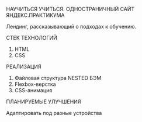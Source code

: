 НАУЧИТЬСЯ УЧИТЬСЯ. ОДНОСТРАНИЧНЫЙ САЙТ ЯНДЕКС.ПРАКТИКУМА

Лендинг, рассказывающий о подходах к обучению.

СТЕК ТЕХНОЛОГИЙ 

1. HTML
2. CSS

РЕАЛИЗАЦИЯ 

1. Файловая структура NESTED БЭМ 
2. Flexbox-верстка 
3. CSS-анимация

ПЛАНИРУЕМЫЕ УЛУЧШЕНИЯ 

Адаптировать под разные устройства 

